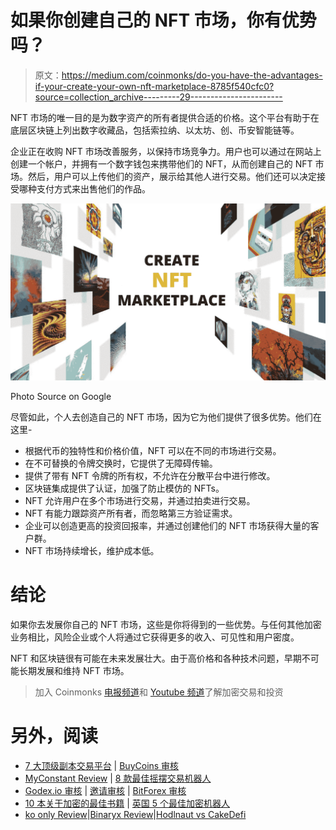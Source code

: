 # 如果你创建自己的 NFT 市场，你有优势吗？

> 原文：<https://medium.com/coinmonks/do-you-have-the-advantages-if-your-create-your-own-nft-marketplace-8785f540cfc0?source=collection_archive---------29----------------------->

NFT 市场的唯一目的是为数字资产的所有者提供合适的价格。这个平台有助于在底层区块链上列出数字收藏品，包括索拉纳、以太坊、创、币安智能链等。

企业正在收购 NFT 市场改善服务，以保持市场竞争力。用户也可以通过在网站上创建一个帐户，并拥有一个数字钱包来携带他们的 NFT，从而创建自己的 NFT 市场。然后，用户可以上传他们的资产，展示给其他人进行交易。他们还可以决定接受哪种支付方式来出售他们的作品。

![](img/d0527a0961e0b4900e04d4ea561a6dec.png)

Photo Source on Google

尽管如此，个人去创造自己的 NFT 市场，因为它为他们提供了很多优势。他们在这里-

*   根据代币的独特性和价格价值，NFT 可以在不同的市场进行交易。
*   在不可替换的令牌交换时，它提供了无障碍传输。
*   提供了带有 NFT 令牌的所有权，不允许在分散平台中进行修改。
*   区块链集成提供了认证，加强了防止模仿的 NFTs。
*   NFT 允许用户在多个市场进行交易，并通过拍卖进行交易。
*   NFT 有能力跟踪资产所有者，而忽略第三方验证需求。
*   企业可以创造更高的投资回报率，并通过创建他们的 NFT 市场获得大量的客户群。
*   NFT 市场持续增长，维护成本低。

# 结论

如果你去发展你自己的 NFT 市场，这些是你将得到的一些优势。与任何其他加密业务相比，风险企业或个人将通过它获得更多的收入、可见性和用户密度。

NFT 和区块链很有可能在未来发展壮大。由于高价格和各种技术问题，早期不可能长期发展和维持 NFT 市场。

> 加入 Coinmonks [电报频道](https://t.me/coincodecap)和 [Youtube 频道](https://www.youtube.com/c/coinmonks/videos)了解加密交易和投资

# 另外，阅读

*   [7 大顶级副本交易平台](https://coincodecap.com/copy-trading-platforms) | [BuyCoins 审核](https://coincodecap.com/buycoins-review)
*   [MyConstant Review](https://coincodecap.com/myconstant-review) | [8 款最佳摇摆交易机器人](https://coincodecap.com/best-swing-trading-bots)
*   [Godex.io 审核](/coinmonks/godex-io-review-7366086519fb) | [邀请审核](/coinmonks/invity-review-70f3030c0502) | [BitForex 审核](https://coincodecap.com/bitforex-review)
*   [10 本关于加密的最佳书籍](https://coincodecap.com/best-crypto-books) | [英国 5 个最佳加密机器人](https://coincodecap.com/uk-trading-bots)
*   [ko only Review](https://coincodecap.com/koinly-review)|[Binaryx Review](https://coincodecap.com/binaryx-review)|[Hodlnaut vs CakeDefi](https://coincodecap.com/hodlnaut-vs-cakedefi-vs-celsius)